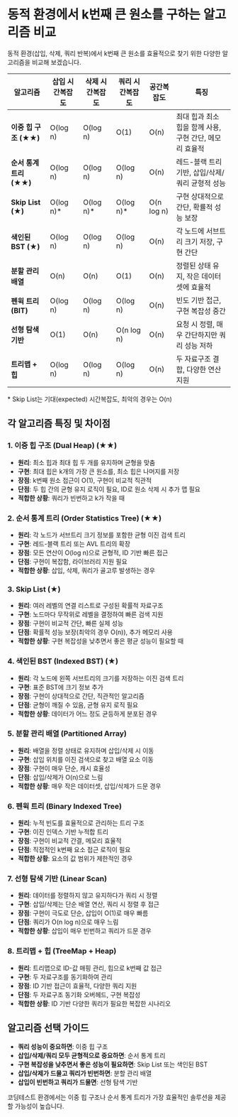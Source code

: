 # 동적 환경에서 k번째 큰 원소를 구하는 알고리즘 비교

동적 환경(삽입, 삭제, 쿼리 반복)에서 k번째 큰 원소를 효율적으로 찾기 위한 다양한 알고리즘을 비교해 보겠습니다.

| 알고리즘 | 삽입 시간복잡도 | 삭제 시간복잡도 | 쿼리 시간복잡도 | 공간복잡도 | 특징 |
|---------|--------------|--------------|--------------|----------|------|
| **이중 힙 구조** **(★★)** | O(log n) | O(log n) | O(1) | O(n) | 최대 힙과 최소 힙을 함께 사용, 구현 간단, 메모리 효율적 |
| **순서 통계 트리** **(★★)** | O(log n) | O(log n) | O(log n) | O(n) | 레드-블랙 트리 기반, 삽입/삭제/쿼리 균형적 성능 |
| **Skip List** **(★)** | O(log n)* | O(log n)* | O(log n)* | O(n log n) | 구현 상대적으로 간단, 확률적 성능 보장 |
| **색인된 BST** **(★)** | O(log n) | O(log n) | O(log n) | O(n) | 각 노드에 서브트리 크기 저장, 구현 간단 |
| **분할 관리 배열** | O(n) | O(n) | O(1) | O(n) | 정렬된 상태 유지, 작은 데이터셋에 효율적 |
| **펜윅 트리(BIT)** | O(log n) | O(log n) | O(log n) | O(n) | 빈도 기반 접근, 구현 복잡성 중간 |
| **선형 탐색 기반** | O(1) | O(n) | O(n log n) | O(n) | 요청 시 정렬, 매우 간단하지만 쿼리 성능 저하 |
| **트리맵 + 힙** | O(log n) | O(log n) | O(log n) | O(n) | 두 자료구조 결합, 다양한 연산 지원 |

\* Skip List는 기대(expected) 시간복잡도, 최악의 경우는 O(n)

## 각 알고리즘 특징 및 차이점

### 1. 이중 힙 구조 (Dual Heap) **(★★)**
- **원리**: 최소 힙과 최대 힙 두 개를 유지하며 균형을 맞춤
- **구현**: 최대 힙은 k개의 가장 큰 원소를, 최소 힙은 나머지를 저장
- **장점**: k번째 원소 접근이 O(1), 구현이 비교적 직관적
- **단점**: 두 힙 간의 균형 유지 로직이 필요, ID로 원소 삭제 시 추가 맵 필요
- **적합한 상황**: 쿼리가 빈번하고 k가 작을 때

### 2. 순서 통계 트리 (Order Statistics Tree) **(★★)**
- **원리**: 각 노드가 서브트리 크기 정보를 포함한 균형 이진 검색 트리
- **구현**: 레드-블랙 트리 또는 AVL 트리의 확장
- **장점**: 모든 연산이 O(log n)으로 균형적, ID 기반 빠른 접근
- **단점**: 구현이 복잡함, 라이브러리 지원 필요
- **적합한 상황**: 삽입, 삭제, 쿼리가 골고루 발생하는 경우

### 3. Skip List **(★)**
- **원리**: 여러 레벨의 연결 리스트로 구성된 확률적 자료구조
- **구현**: 노드마다 무작위로 레벨을 결정하여 빠른 검색 지원
- **장점**: 구현이 비교적 간단, 빠른 실제 성능
- **단점**: 확률적 성능 보장(최악의 경우 O(n)), 추가 메모리 사용
- **적합한 상황**: 구현 복잡성을 낮추면서 좋은 평균 성능이 필요할 때

### 4. 색인된 BST (Indexed BST) **(★)**
- **원리**: 각 노드에 왼쪽 서브트리의 크기를 저장하는 이진 검색 트리
- **구현**: 표준 BST에 크기 정보 추가
- **장점**: 구현이 상대적으로 간단, 직관적인 알고리즘
- **단점**: 균형이 깨질 수 있음, 균형 유지 로직 필요
- **적합한 상황**: 데이터가 어느 정도 균등하게 분포된 경우

### 5. 분할 관리 배열 (Partitioned Array)
- **원리**: 배열을 정렬 상태로 유지하며 삽입/삭제 시 이동
- **구현**: 삽입 위치를 이진 검색으로 찾고 배열 요소 이동
- **장점**: 구현이 매우 단순, 캐시 효율성
- **단점**: 삽입/삭제가 O(n)으로 느림
- **적합한 상황**: 매우 작은 데이터셋, 삽입/삭제가 드문 경우

### 6. 펜윅 트리 (Binary Indexed Tree)
- **원리**: 누적 빈도를 효율적으로 관리하는 트리 구조
- **구현**: 이진 인덱스 기반 누적합 트리
- **장점**: 구현이 비교적 간결, 메모리 효율적
- **단점**: 직접적인 k번째 요소 접근 로직이 필요
- **적합한 상황**: 요소의 값 범위가 제한적인 경우

### 7. 선형 탐색 기반 (Linear Scan)
- **원리**: 데이터를 정렬하지 않고 유지하다가 쿼리 시 정렬
- **구현**: 삽입/삭제는 단순 배열 연산, 쿼리 시 정렬 후 접근
- **장점**: 구현이 극도로 단순, 삽입이 O(1)로 매우 빠름
- **단점**: 쿼리가 O(n log n)으로 매우 느림
- **적합한 상황**: 삽입이 매우 빈번하고 쿼리가 드문 경우

### 8. 트리맵 + 힙 (TreeMap + Heap)
- **원리**: 트리맵으로 ID-값 매핑 관리, 힙으로 k번째 값 접근
- **구현**: 두 자료구조를 동기화하여 관리
- **장점**: ID 기반 접근이 효율적, 다양한 쿼리 지원
- **단점**: 두 자료구조 동기화 오버헤드, 구현 복잡성
- **적합한 상황**: ID 기반 다양한 쿼리가 필요한 복잡한 시나리오

## 알고리즘 선택 가이드

- **쿼리 성능이 중요하면**: 이중 힙 구조
- **삽입/삭제/쿼리 모두 균형적으로 중요하면**: 순서 통계 트리
- **구현 복잡성을 낮추면서 좋은 성능이 필요하면**: Skip List 또는 색인된 BST
- **삽입/삭제가 드물고 쿼리가 빈번하면**: 분할 관리 배열
- **삽입이 빈번하고 쿼리가 드물면**: 선형 탐색 기반

코딩테스트 환경에서는 이중 힙 구조나 순서 통계 트리가 가장 효율적인 솔루션을 제공할 가능성이 높습니다.